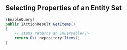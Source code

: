 ## Selecting Properties of an Entity Set

```csharp
[EnableQuery]
public IActionResult GetItems()
{
    // Items returns an IQueryable<T>
    return Ok(_repository.Items);
}
```

